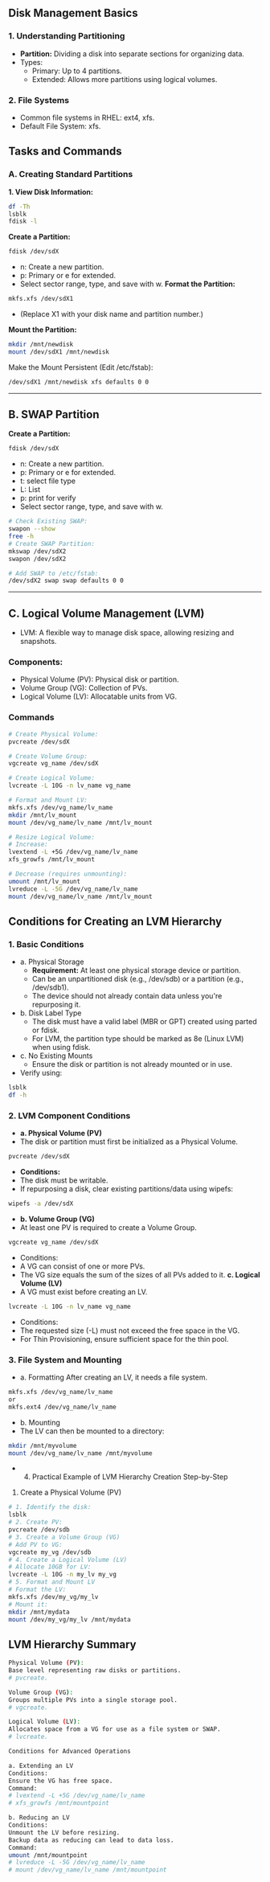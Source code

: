 ## **Disk Management Basics**
### **1. Understanding Partitioning**
- **Partition:** Dividing a disk into separate sections for organizing data.
- Types:
    - Primary: Up to 4 partitions.
    - Extended: Allows more partitions using logical volumes.
### **2. File Systems**
- Common file systems in RHEL: ext4, xfs.
- Default File System: xfs.
  
## **Tasks and Commands**
### **A. Creating Standard Partitions**
**1. View Disk Information:**
```bash
df -Th
lsblk
fdisk -l
```
**Create a Partition:**
```bash
fdisk /dev/sdX
```
- n: Create a new partition.
- p: Primary or e for extended.
- Select sector range, type, and save with w.
**Format the Partition:**
```bash
mkfs.xfs /dev/sdX1
```
- (Replace X1 with your disk name and partition number.)

**Mount the Partition:**
```bash
mkdir /mnt/newdisk
mount /dev/sdX1 /mnt/newdisk
```
Make the Mount Persistent (Edit /etc/fstab):
```bash
/dev/sdX1 /mnt/newdisk xfs defaults 0 0
```
---
## **B. SWAP Partition**
**Create a Partition:**
```bash
fdisk /dev/sdX
```
- n: Create a new partition.
- p: Primary or e for extended.
- t: select file type
- L: List
- p: print for verify
- Select sector range, type, and save with w.
```bash
# Check Existing SWAP:
swapon --show
free -h
# Create SWAP Partition:
mkswap /dev/sdX2
swapon /dev/sdX2

# Add SWAP to /etc/fstab:
/dev/sdX2 swap swap defaults 0 0
```
---
## **C. Logical Volume Management (LVM)**

- LVM: A flexible way to manage disk space, allowing resizing and snapshots.

### Components:
- Physical Volume (PV): Physical disk or partition.
- Volume Group (VG): Collection of PVs.
- Logical Volume (LV): Allocatable units from VG.
### Commands
```bash
# Create Physical Volume:
pvcreate /dev/sdX

# Create Volume Group:
vgcreate vg_name /dev/sdX

# Create Logical Volume:
lvcreate -L 10G -n lv_name vg_name

# Format and Mount LV:
mkfs.xfs /dev/vg_name/lv_name
mkdir /mnt/lv_mount
mount /dev/vg_name/lv_name /mnt/lv_mount

# Resize Logical Volume:
# Increase:
lvextend -L +5G /dev/vg_name/lv_name
xfs_growfs /mnt/lv_mount

# Decrease (requires unmounting):
umount /mnt/lv_mount
lvreduce -L -5G /dev/vg_name/lv_name
mount /dev/vg_name/lv_name /mnt/lv_mount
```
## **Conditions for Creating an LVM Hierarchy**

### 1. Basic Conditions
- a. Physical Storage
    - **Requirement:** At least one physical storage device or partition.
    - Can be an unpartitioned disk (e.g., /dev/sdb) or a partition (e.g., /dev/sdb1).
    - The device should not already contain data unless you're repurposing it.
- b. Disk Label Type
    - The disk must have a valid label (MBR or GPT) created using parted or fdisk.
    - For LVM, the partition type should be marked as 8e (Linux LVM) when using fdisk.
- c. No Existing Mounts
    - Ensure the disk or partition is not already mounted or in use.
- Verify using:
```bash
lsblk
df -h
```
### **2. LVM Component Conditions**
- **a. Physical Volume (PV)**
- The disk or partition must first be initialized as a Physical Volume.
```bash
pvcreate /dev/sdX
```
- **Conditions:**
- The disk must be writable.
- If repurposing a disk, clear existing partitions/data using wipefs:
```bash
wipefs -a /dev/sdX
```
- **b. Volume Group (VG)**
- At least one PV is required to create a Volume Group.
```bash
vgcreate vg_name /dev/sdX
```
- Conditions:
- A VG can consist of one or more PVs.
- The VG size equals the sum of the sizes of all PVs added to it.
**c. Logical Volume (LV)**
- A VG must exist before creating an LV.
```bash
lvcreate -L 10G -n lv_name vg_name
```
- Conditions:
- The requested size (-L) must not exceed the free space in the VG.
- For Thin Provisioning, ensure sufficient space for the thin pool.
### **3. File System and Mounting**
- a. Formatting
After creating an LV, it needs a file system.
```bash
mkfs.xfs /dev/vg_name/lv_name
or
mkfs.ext4 /dev/vg_name/lv_name
```
- b. Mounting
- The LV can then be mounted to a directory:
```bash
mkdir /mnt/myvolume
mount /dev/vg_name/lv_name /mnt/myvolume
```
- 4. Practical Example of LVM Hierarchy Creation
Step-by-Step
1. Create a Physical Volume (PV)
```bash
# 1. Identify the disk: 
lsblk
# 2. Create PV:
pvcreate /dev/sdb
# 3. Create a Volume Group (VG)
# Add PV to VG:
vgcreate my_vg /dev/sdb
# 4. Create a Logical Volume (LV)
# Allocate 10GB for LV:
lvcreate -L 10G -n my_lv my_vg
# 5. Format and Mount LV
# Format the LV:
mkfs.xfs /dev/my_vg/my_lv
# Mount it:
mkdir /mnt/mydata
mount /dev/my_vg/my_lv /mnt/mydata
```
## **LVM Hierarchy Summary**
```bash
Physical Volume (PV):
Base level representing raw disks or partitions.
# pvcreate.

Volume Group (VG):
Groups multiple PVs into a single storage pool.
# vgcreate.

Logical Volume (LV):
Allocates space from a VG for use as a file system or SWAP.
# lvcreate.

Conditions for Advanced Operations

a. Extending an LV
Conditions:
Ensure the VG has free space.
Command:
# lvextend -L +5G /dev/vg_name/lv_name
# xfs_growfs /mnt/mountpoint

b. Reducing an LV
Conditions:
Unmount the LV before resizing.
Backup data as reducing can lead to data loss.
Command:
umount /mnt/mountpoint
# lvreduce -L -5G /dev/vg_name/lv_name
# mount /dev/vg_name/lv_name /mnt/mountpoint
```
